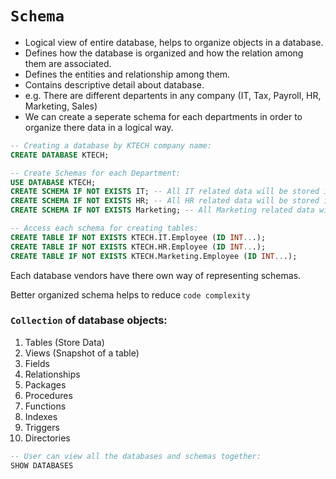 # `Schema`

- Logical view of entire database, helps to organize objects in a database.
- Defines how the database is organized and how the relation among them are associated.
- Defines the entities and relationship among them.
- Contains descriptive detail about database.
- e.g. There are different departents in any company (IT, Tax, Payroll, HR, Marketing, Sales)
- We can create a seperate schema for each departments in order to organize there data in a logical way.

```sql
-- Creating a database by KTECH company name:
CREATE DATABASE KTECH;

-- Create Schemas for each Department:
USE DATABASE KTECH;
CREATE SCHEMA IF NOT EXISTS IT; -- All IT related data will be stored in IT Schema.
CREATE SCHEMA IF NOT EXISTS HR; -- All HR related data will be stored in HR Schema.
CREATE SCHEMA IF NOT EXISTS Marketing; -- All Marketing related data will be stored in Marketing Schema.

-- Access each schema for creating tables:
CREATE TABLE IF NOT EXISTS KTECH.IT.Employee (ID INT...);
CREATE TABLE IF NOT EXISTS KTECH.HR.Employee (ID INT...);
CREATE TABLE IF NOT EXISTS KTECH.Marketing.Employee (ID INT...);
```

Each database vendors have there own way of representing schemas.

Better organized schema helps to reduce `code complexity`

### `Collection` of database objects:

1. Tables (Store Data)
2. Views (Snapshot of a table)
3. Fields
4. Relationships
5. Packages
6. Procedures 
7. Functions
8. Indexes
9. Triggers
10. Directories

```sql
-- User can view all the databases and schemas together:
SHOW DATABASES
```

